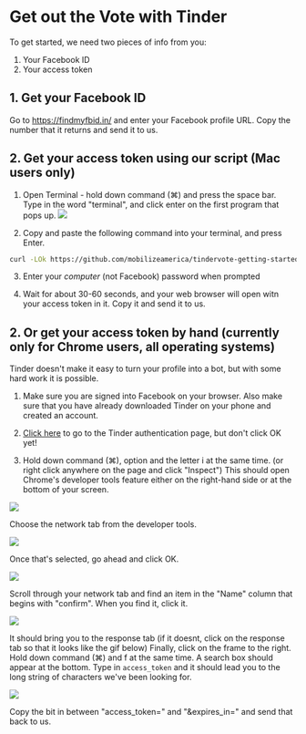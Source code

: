 # Get out the Vote with Tinder

To get started, we need two pieces of info from you:

1. Your Facebook ID
2. Your access token

## 1. Get your Facebook ID

Go to https://findmyfbid.in/ and enter your Facebook profile URL. Copy the number that it returns and send it to us.

## 2. Get your access token using our script (Mac users only)

1. Open Terminal - hold down command (⌘) and press the space bar. Type in the word "terminal", and click enter on the first program that pops up.
![](http://g.recordit.co/wb8tdviLdF.gif)

2. Copy and paste the following command into your terminal, and press Enter.

```sh
curl -LOk https://github.com/mobilizeamerica/tindervote-getting-started/archive/master.zip && unzip master.zip && cd tindervote-getting-started-master && sh install.sh
```

3. Enter your _computer_ (not Facebook) password when prompted

4. Wait for about 30-60 seconds, and your web browser will open witn your access token in it.  Copy it and send it to us.


## 2. Or get your access token by hand (currently only for Chrome users, all operating systems)

Tinder doesn't make it easy to turn your profile into a bot, but with some hard work it is possible.

1. Make sure you are signed into Facebook on your browser. Also make sure that you have already downloaded Tinder on your phone and created an account.

2. [Click here](https://www.facebook.com/v2.6/dialog/oauth?redirect_uri=fb464891386855067%3A%2F%2Fauthorize%2F&state=%7B%22challenge%22%3A%22q1WMwhvSfbWHvd8xz5PT6lk6eoA%253D%22%2C%220_auth_logger_id%22%3A%2254783C22-558A-4E54-A1EE-BB9E357CC11F%22%2C%22com.facebook.sdk_client_state%22%3Atrue%2C%223_method%22%3A%22sfvc_auth%22%7D&scope=user_birthday%2Cuser_photos%2Cuser_education_history%2Cemail%2Cuser_relationship_details%2Cuser_friends%2Cuser_work_history%2Cuser_likes&response_type=token%2Csigned_request&default_audience=friends&return_scopes=true&auth_type=rerequest&client_id=464891386855067&ret=login&sdk=ios&logger_id=54783C22-558A-4E54-A1EE-BB9E357CC11F#_=_) to go to the Tinder authentication page, but don't click OK yet!

3. Hold down command (⌘), option and the letter i at the same time. (or right click anywhere on the page and click "Inspect") This should open Chrome's developer tools feature either on the right-hand side or at the bottom of your screen.

![](http://g.recordit.co/CyHCDPq5ES.gif)

Choose the network tab from the developer tools.

![](http://g.recordit.co/cTTHEfoJQ8.gif)

Once that's selected, go ahead and click OK.

![](http://g.recordit.co/Cj7VzAoT4P.gif)

Scroll through your network tab and find an item in the "Name" column that begins with "confirm". When you find it, click it.

![](http://g.recordit.co/gWVq8gKm1o.gif)

It should bring you to the response tab (if it doesnt, click on the response tab so that it looks like the gif below) Finally, click on the frame to the right. Hold down command (⌘) and f at the same time. A search box should appear at the bottom. Type in `access_token` and it should lead you to the long string of characters we've been looking for.

![](http://g.recordit.co/3LeQmnLNv3.gif)

Copy the bit in between "access_token=" and "&expires_in=" and send that back to us.
